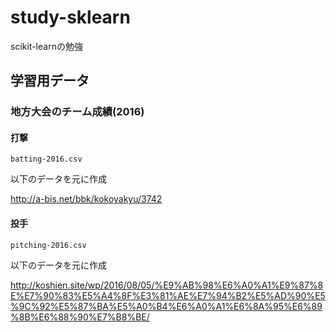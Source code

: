 # study-sklearn
scikit-learnの勉強

## 学習用データ

### 地方大会のチーム成績(2016)

#### 打撃

`batting-2016.csv`

以下のデータを元に作成

http://a-bis.net/bbk/kokoyakyu/3742


#### 投手

`pitching-2016.csv`

以下のデータを元に作成

http://koshien.site/wp/2016/08/05/%E9%AB%98%E6%A0%A1%E9%87%8E%E7%90%83%E5%A4%8F%E3%81%AE%E7%94%B2%E5%AD%90%E5%9C%92%E5%87%BA%E5%A0%B4%E6%A0%A1%E6%8A%95%E6%89%8B%E6%88%90%E7%B8%BE/





